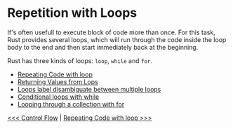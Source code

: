 # Repetition with Loops


If's often usefull to execute block of code more than once. For this task, Rust provides several loops, which will run through the code inside the loop body to the end and then start immediately back at the beginning.

Rust has three kinds of loops: `loop`, `while` and `for`.

- [Repeating Code with loop](101-repeating-code-with-loop.md)
- [Returning Values from Lops](102-returning-values-from-loops.md)
- [Loops label disambiguate between multiple loops](103-loops-label-disambiguate-between-multiple-loops.md)
- [Conditional loops with while](104-conitional-loops-with-while.md)
- [Looping through a collection with for](105-looping-through-a-collection-with-for.md)

[<<< Control Flow](../README.md) | [Repeating Code with loop >>>](101-repeating-code-with-loop.md)